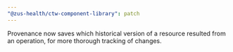 ```yaml
---
"@zus-health/ctw-component-library": patch
---
```


Provenance now saves which historical version of a resource resulted from an operation, for more thorough tracking of changes.
